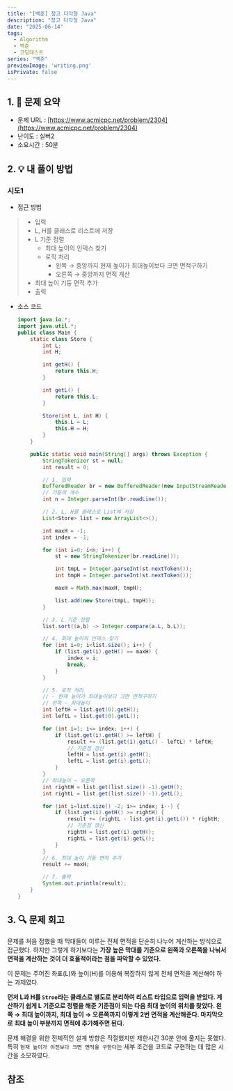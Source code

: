 ```yaml
---
title: "[백준] 창고 다각형 Java"
description: "창고 다각형 Java"
date: "2025-06-14"
tags:
  - Algorithm
  - 백준
  - 코딩테스트
series: "백준"
previewImage: 'writing.png'
isPrivate: false
---
```


## 1. 📝 문제 요약
+ 문제 URL : [https://www.acmicpc.net/problem/2304](https://www.acmicpc.net/problem/2304)
+ 난이도 : 실버2
+ 소요시간 : 50분

## 2. 💡 내 풀이 방법
### 시도1
+ 접근 방법
> + 입력
> + L, H를 클래스로 리스트에 저장
> + L 기준 정렬
>    + 최대 높이의 인덱스 찾기
>    + 로직 처리
>        + 왼쪽 → 중앙까지 현재 높이가 최대높이보다 크면 면적구하기
>        + 오른쪽 → 중앙까지 면적 계산
> + 최대 높이 기둥 면적 추가
> + 출력
+ 소스 코드
    ```java
    import java.io.*;
    import java.util.*;
    public class Main {
        static class Store {
            int L;
            int H;

            int getH() {
                return this.H;
            }

            int getL() {
                return this.L;
            }

            Store(int L, int H) {
                this.L = L;
                this.H = H;
            }
        }

        public static void main(String[] args) throws Exception {
            StringTokenizer st = null;
            int result = 0;

            // 1. 입력
            BufferedReader br = new BufferedReader(new InputStreamReader(System.in));
            // 기둥의 개수
            int n = Integer.parseInt(br.readLine());

            // 2. L, H를 클래스로 List에 저장
            List<Store> list = new ArrayList<>();

            int maxH = -1;
            int index = -1;

            for (int i=0; i<n; i++) {
                st = new StringTokenizer(br.readLine());

                int tmpL = Integer.parseInt(st.nextToken());
                int tmpH = Integer.parseInt(st.nextToken());

                maxH = Math.max(maxH, tmpH);

                list.add(new Store(tmpL, tmpH));
            }

            // 3. L 기준 정렬
            list.sort((a,b) -> Integer.compare(a.L, b.L));

            // 4. 최대 높이의 인덱스 찾기
            for (int i=0; i<list.size(); i++) {
                if (list.get(i).getH() == maxH) {
                    index = i;
                    break;
                }
            }

            // 5. 로직 처리
            // - 현재 높이가 최대높이보다 크면 면적구하기
            // 왼쪽 ~ 최대높이
            int leftH = list.get(0).getH();
            int leftL = list.get(0).getL();

            for (int i=1; i<= index; i++) {
                if (list.get(i).getH() >= leftH) {
                    result += (list.get(i).getL() - leftL) * leftH;
                    // 기준점 갱신
                    leftH = list.get(i).getH();
                    leftL = list.get(i).getL();
                }
            }
            // 최대높이 ~ 오른쪽
            int rightH = list.get(list.size() -1).getH();
            int rightL = list.get(list.size() -1).getL();

            for (int i=list.size() -2; i>= index; i--) {
                if (list.get(i).getH() >= rightH) {
                    result += (rightL - list.get(i).getL()) * rightH;
                    // 기준점 갱신
                    rightH = list.get(i).getH();
                    rightL = list.get(i).getL();
                }
            }
            // 6. 최대 높이 기둥 면적 추가
            result += maxH;

            // 7. 출력
            System.out.println(result);
        }
    }
    ```
## 3. 🔍 문제 회고
문제를 처음 접했을 때 막대들이 이루는 전체 면적을 단순히 나누어 계산하는 방식으로 접근했다. 하지만 그렇게 하기보다는 **가장 높은 막대를 기준으로 왼쪽과 오른쪽을 나눠서 면적을 계산하는 것이 더 효율적이라는 점을 파악할 수 있었다.**

이 문제는 주어진 좌표(L)와 높이(H)를 이용해 복잡하지 않게 전체 면적을 계산해야 하는 과제였다.

**먼저 L과 H를 `Stroe`라는 클래스로 별도로 분리하여 리스트 타입으로 입력을 받았다. 계산하기 쉽게 L 기준으로 정렬을 해준 기준점이 되는 다음 최대 높이의 위치를 찾았다. 왼쪽 → 최대 높이까지, 최대 높이 → 오른쪽까지 이렇게 2번 면적을 계산해준다. 마지막으로 최대 높이 부분까지 면적에 추가해주면 된다.**

문제 해결을 위한 전체적인 설계 방향은 적절했지만 제한시간 30분 안에 풀지는 못했다.
특히 `현재 높이가 이전보다 크면 면적을 구한다`는 세부 조건을 코드로 구현하는 데 많은 시간을 소모하였다.

## 참조